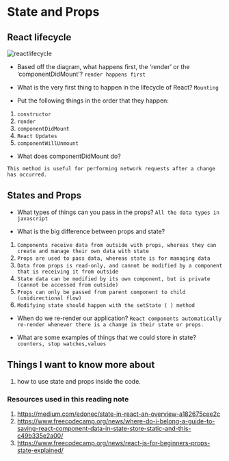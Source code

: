 # State and Props

## React lifecycle

![reactlifecycle](https://miro.medium.com/max/1000/0*0saPKFiTUk6W3FYp)

* Based off the diagram, what happens first, the ‘render’ or the ‘componentDidMount’? 
`render happens first`

* What is the very first thing to happen in the lifecycle of React?
 `Mounting`

* Put the following things in the order that they happen:

1. `constructor`
2. `render`
3. `componentDidMount`  
4. `React Updates`
5. `componentWillUnmount`

* What does componentDidMount do?

`This method is useful for performing network requests after a change has occurred.`

## States and Props

* What types of things can you pass in the props?
`All the data types in javascript`

* What is the big difference between props and state?

1. `Components receive data from outside with props, whereas they can create and manage their own data with state`
2. `Props are used to pass data, whereas state is for managing data`
3. `Data from props is read-only, and cannot be modified by a component that is receiving it from outside`
4. `State data can be modified by its own component, but is private (cannot be accessed from outside)`
5. `Props can only be passed from parent component to child (unidirectional flow)`
6. `Modifying state should happen with the setState ( ) method`

* When do we re-render our application?
`React components automatically re-render whenever there is a change in their state or props.`

* What are some examples of things that we could store in state?
`counters, stop watches,values`

## Things I want to know more about

1. how to use state and props inside the code.

### Resources used in this reading note

1. <https://medium.com/edonec/state-in-react-an-overview-a182675cee2c>
2. <https://www.freecodecamp.org/news/where-do-i-belong-a-guide-to-saving-react-component-data-in-state-store-static-and-this-c49b335e2a00/>
3. <https://www.freecodecamp.org/news/react-js-for-beginners-props-state-explained/>
